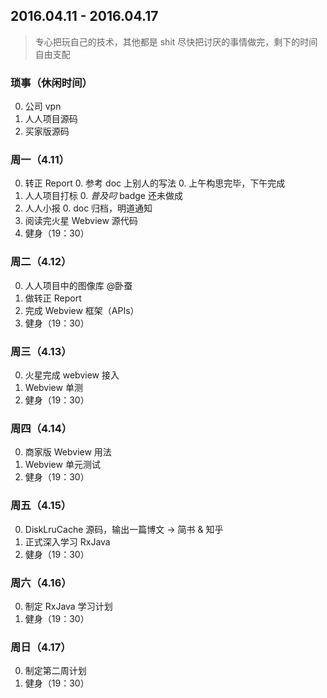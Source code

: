 ## 2016.04.11 - 2016.04.17

> 专心把玩自己的技术，其他都是 shit
> 尽快把讨厌的事情做完，剩下的时间自由支配

### 琐事（休闲时间）

0. 公司 vpn
0. 人人项目源码
0. 买家版源码

### 周一（4.11）

0. 转正 Report
    0. 参考 doc 上别人的写法
    0. 上午构思完毕，下午完成
0. 人人项目打标
    0. *普及叼* badge 还未做成
0. 人人小报
    0. doc 归档，明道通知
0. 阅读完火星 Webview 源代码
0. 健身（19：30）

### 周二（4.12）

0. 人人项目中的图像库 @卧蚕
0. 做转正 Report
0. 完成 Webview 框架（APIs）
0. 健身（19：30）

### 周三（4.13）

0. 火星完成 webview 接入
0. Webview 单测
0. 健身（19：30）

### 周四（4.14）

0. 商家版 Webview 用法
0. Webview 单元测试
0. 健身（19：30）

### 周五（4.15）

0. DiskLruCache 源码，输出一篇博文 -> 简书 & 知乎
0. 正式深入学习 RxJava
0. 健身（19：30）

### 周六（4.16）

0. 制定 RxJava 学习计划
0. 健身（19：30）

### 周日（4.17）

0. 制定第二周计划
0. 健身（19：30）
